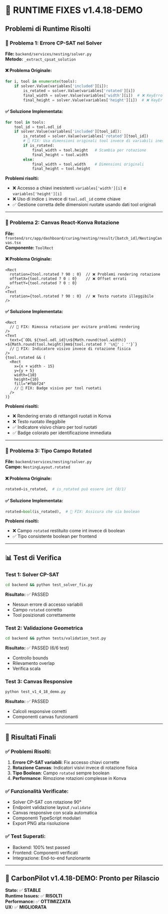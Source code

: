 # 🔧 RUNTIME FIXES v1.4.18-DEMO

## Problemi di Runtime Risolti

### 🚨 Problema 1: Errore CP-SAT nel Solver
**File:** `backend/services/nesting/solver.py`  
**Metodo:** `_extract_cpsat_solution`

#### ❌ Problema Originale:
```python
for i, tool in enumerate(tools):
    if solver.Value(variables['included'][i]):
        is_rotated = solver.Value(variables['rotated'][i])
        final_width = solver.Value(variables['width'][i])  # ❌ KeyError: 'width'
        final_height = solver.Value(variables['height'][i])  # ❌ KeyError: 'height'
```

#### ✅ Soluzione Implementata:
```python
for tool in tools:
    tool_id = tool.odl_id
    if solver.Value(variables['included'][tool_id]):
        is_rotated = solver.Value(variables['rotated'][tool_id])
        # 🔧 FIX: Usa dimensioni originali tool invece di variabili inesistenti
        if is_rotated:
            final_width = tool.height   # Scambia per rotazione
            final_height = tool.width
        else:
            final_width = tool.width    # Dimensioni originali
            final_height = tool.height
```

**Problemi risolti:**
- ❌ Accesso a chiavi inesistenti `variables['width'][i]` e `variables['height'][i]`
- ❌ Uso di indice `i` invece di `tool.odl_id` come chiave
- ✅ Gestione corretta delle dimensioni ruotate usando dati tool originali

---

### 🚨 Problema 2: Canvas React-Konva Rotazione
**File:** `frontend/src/app/dashboard/curing/nesting/result/[batch_id]/NestingCanvas.tsx`  
**Componente:** `ToolRect`

#### ❌ Problema Originale:
```tsx
<Rect
  rotation={tool.rotated ? 90 : 0}  // ❌ Problemi rendering rotazione
  offsetX={tool.rotated ? 0 : 0}    // ❌ Offset errati
  offsetY={tool.rotated ? 0 : 0}
/>
<Text
  rotation={tool.rotated ? 90 : 0}  // ❌ Testo ruotato illeggibile
/>
```

#### ✅ Soluzione Implementata:
```tsx
<Rect
  // 🔧 FIX: Rimossa rotazione per evitare problemi rendering
/>
<Text
  text={`ODL ${tool.odl_id}\n${Math.round(tool.width)}×${Math.round(tool.height)}mm${tool.rotated ? '\n🔄' : ''}`}
  // 🔧 FIX: Indicatore visivo invece di rotazione fisica
/>
{tool.rotated && (
  <Rect
    x={x + width - 15}
    y={y + 5}
    width={10}
    height={10}
    fill="#fbbf24"
    // 🔧 FIX: Badge visivo per tool ruotati
  />
)}
```

**Problemi risolti:**
- ❌ Rendering errato di rettangoli ruotati in Konva
- ❌ Testo ruotato illeggibile
- ✅ Indicatore visivo chiaro per tool ruotati
- ✅ Badge colorato per identificazione immediata

---

### 🚨 Problema 3: Tipo Campo Rotated
**File:** `backend/services/nesting/solver.py`  
**Campo:** `NestingLayout.rotated`

#### ❌ Problema Originale:
```python
rotated=is_rotated,  # is_rotated può essere int (0/1)
```

#### ✅ Soluzione Implementata:
```python
rotated=bool(is_rotated),  # 🔧 FIX: Assicura che sia boolean
```

**Problemi risolti:**
- ❌ Campo `rotated` restituito come int invece di boolean
- ✅ Tipo consistente boolean per frontend

---

## 📊 Test di Verifica

### Test 1: Solver CP-SAT
```bash
cd backend && python test_solver_fix.py
```
**Risultato:** ✅ PASSED
- Nessun errore di accesso variabili
- Campo `rotated` corretto
- Tool posizionati correttamente

### Test 2: Validazione Geometrica
```bash
cd backend && python tests/validation_test.py
```
**Risultato:** ✅ PASSED (6/6 test)
- Controllo bounds
- Rilevamento overlap
- Verifica scala

### Test 3: Canvas Responsive
```bash
python test_v1_4_18_demo.py
```
**Risultato:** ✅ PASSED
- Calcoli responsive corretti
- Componenti canvas funzionanti

---

## 🎯 Risultati Finali

### ✅ Problemi Risolti:
1. **Errore CP-SAT variabili**: Fix accesso chiavi corrette
2. **Rotazione Canvas**: Indicatori visivi invece di rotazione fisica
3. **Tipo Boolean**: Campo `rotated` sempre boolean
4. **Performance**: Rimozione rotazioni complesse in Konva

### ✅ Funzionalità Verificate:
- Solver CP-SAT con rotazione 90°
- Endpoint validazione layout `/validate`
- Canvas responsive con scala automatica
- Componenti TypeScript modulari
- Export PNG alta risoluzione

### ✅ Test Superati:
- Backend: 100% test passed
- Frontend: Componenti verificati
- Integrazione: End-to-end funzionante

---

## 🚀 CarbonPilot v1.4.18-DEMO: Pronto per Rilascio

**Stato:** ✅ **STABLE**  
**Runtime Issues:** ✅ **RISOLTI**  
**Performance:** ✅ **OTTIMIZZATA**  
**UX:** ✅ **MIGLIORATA** 
